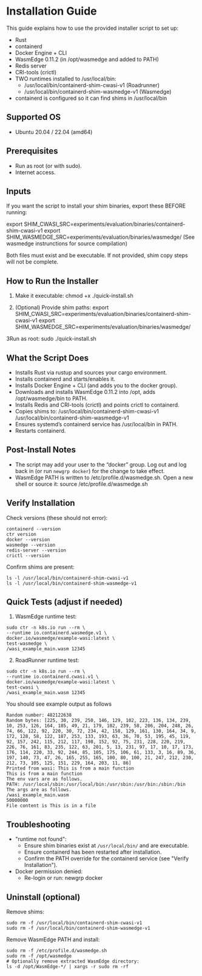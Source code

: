 # Installation Guide

This guide explains how to use the provided installer script to set up:
- Rust
- containerd
- Docker Engine + CLI
- WasmEdge 0.11.2 (in /opt/wasmedge and added to PATH)
- Redis server
- CRI-tools (crictl)
- TWO runtimes installed to /usr/local/bin:
    * /usr/local/bin/containerd-shim-cwasi-v1 (Roadrunner)
    * /usr/local/bin/containerd-shim-wasmedge-v1 (Wasmedge)
- containerd is configured so it can find shims in /usr/local/bin

## Supported OS

- Ubuntu 20.04 / 22.04 (amd64)

## Prerequisites

- Run as root (or with sudo).
- Internet access.

## Inputs
If you want the script to install your shim binaries, export these BEFORE running:

export SHIM_CWASI_SRC=experiments/evaluation/binaries/containerd-shim-cwasi-v1
export SHIM_WASMEDGE_SRC=experiments/evaluation/binaries/wasmedge/ (See wasmedge instrunctions for source compilation) 

Both files must exist and be executable. If not provided, shim copy steps will not be complete.

## How to Run the Installer

1) Make it executable:
   chmod +x ./quick-install.sh

2) (Optional) Provide shim paths:
   export SHIM_CWASI_SRC=experiments/evaluation/binaries/containerd-shim-cwasi-v1
   export SHIM_WASMEDGE_SRC=experiments/evaluation/binaries/wasmedge/

3Run as root:
   sudo ./quick-install.sh

## What the Script Does 
- Installs Rust via rustup and sources your cargo environment.
- Installs containerd and starts/enables it.
- Installs Docker Engine + CLI (and adds you to the docker group).
- Downloads and installs WasmEdge 0.11.2 into /opt, adds /opt/wasmedge/bin to PATH.
- Installs Redis and CRI-tools (crictl) and points crictl to containerd.
- Copies shims to:
  /usr/local/bin/containerd-shim-cwasi-v1
  /usr/local/bin/containerd-shim-wasmedge-v1
- Ensures systemd’s containerd service has /usr/local/bin in PATH.
- Restarts containerd.

## Post-Install Notes
- The script may add your user to the “docker” group. Log out and log back in (or run `newgrp docker`)
  for the change to take effect.
- WasmEdge PATH is written to /etc/profile.d/wasmedge.sh. Open a new shell or source it:
  source /etc/profile.d/wasmedge.sh

## Verify Installation

Check versions (these should not error):
```
containerd --version
ctr version
docker --version
wasmedge --version
redis-server --version
crictl --version
```
Confirm shims are present:
```
ls -l /usr/local/bin/containerd-shim-cwasi-v1
ls -l /usr/local/bin/containerd-shim-wasmedge-v1
```
Quick Tests (adjust if needed)
------------------------------
1) WasmEdge runtime test:
```
sudo ctr -n k8s.io run --rm \
--runtime io.containerd.wasmedge.v1 \
docker.io/wasmedge/example-wasi:latest \
test-wasmedge \
/wasi_example_main.wasm 12345
```
2) RoadRunner runtime test:
```
sudo ctr -n k8s.io run --rm \
--runtime io.containerd.cwasi.v1 \
docker.io/wasmedge/example-wasi:latest \
test-cwasi \
/wasi_example_main.wasm 12345
```
You should see example output as follows
```
Random number: 482122638
Random bytes: [225, 30, 239, 250, 146, 129, 102, 223, 136, 134, 239, 10, 253, 126, 164, 185, 49, 21, 179, 102, 239, 58, 206, 204, 248, 26, 74, 66, 122, 92, 220, 30, 72, 234, 42, 158, 129, 161, 130, 164, 34, 9, 172, 128, 58, 122, 187, 253, 133, 193, 63, 36, 70, 53, 195, 45, 119, 92, 157, 242, 115, 212, 117, 198, 152, 92, 75, 231, 228, 220, 219, 226, 76, 161, 83, 235, 122, 63, 201, 5, 13, 231, 97, 17, 10, 17, 173, 176, 114, 220, 33, 92, 244, 85, 105, 175, 106, 61, 133, 3, 16, 89, 36, 197, 140, 73, 47, 26, 165, 255, 165, 100, 80, 100, 21, 247, 212, 230, 212, 73, 105, 125, 151, 229, 164, 203, 11, 86]
Printed from wasi: This is from a main function
This is from a main function
The env vars are as follows.
PATH: /usr/local/sbin:/usr/local/bin:/usr/sbin:/usr/bin:/sbin:/bin
The args are as follows.
/wasi_example_main.wasm
50000000
File content is This is in a file
```

Troubleshooting
---------------
- "runtime not found":
    * Ensure shim binaries exist at `/usr/local/bin/` and are executable.
    * Ensure containerd has been restarted after installation.
    * Confirm the PATH override for the containerd service (see "Verify Installation").
- Docker permission denied:
    * Re-login or run: newgrp docker

Uninstall (optional)
--------------------
Remove shims:
```
sudo rm -f /usr/local/bin/containerd-shim-cwasi-v1
sudo rm -f /usr/local/bin/containerd-shim-wasmedge-v1
```
Remove WasmEdge PATH and install:
```
sudo rm -f /etc/profile.d/wasmedge.sh
sudo rm -f /opt/wasmedge
# Optionally remove extracted WasmEdge directory:
ls -d /opt/WasmEdge-*/ | xargs -r sudo rm -rf
```
